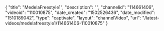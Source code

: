 {
    "title": "MedelaFreestyle1",
    "description": "",
    "channelid": "114661406",
    "videoid": "110010875",
    "date_created": "1502526436",
    "date_modified": "1510189042",
    "type": "captivate",
    "layout": "channelVideo",
    "url": "\/latest-videos\/medelafreestyle1\/114661406-110010875"
}
